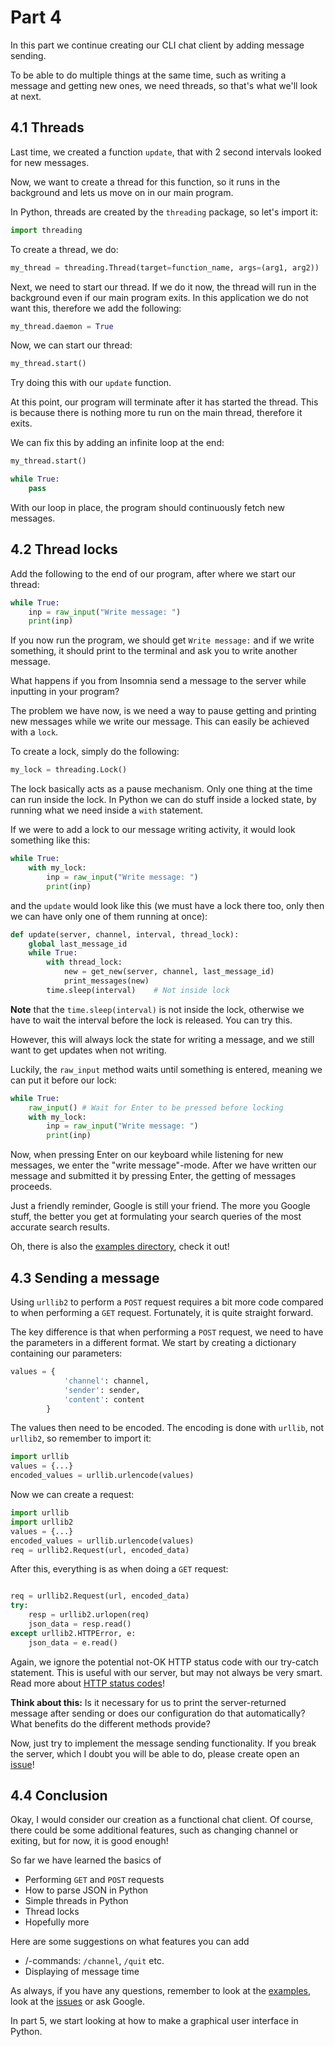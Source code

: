 # Part 4

In this part we continue creating our CLI chat client by adding message sending.

To be able to do multiple things at the same time, such as writing a message and getting new ones, we need threads, so that's what we'll look at next.

## 4.1 Threads

Last time, we created a function `update`, that with 2 second intervals looked for new messages.

Now, we want to create a thread for this function, so it runs in the background and lets us move on in our main program.

In Python, threads are created by the `threading` package, so let's import it:

```python
import threading
```

To create a thread, we do:

```python
my_thread = threading.Thread(target=function_name, args=(arg1, arg2))
```

Next, we need to start our thread. If we do it now, the thread will run in the background even if our main program exits.
In this application we do not want this, therefore we add the following:

```python
my_thread.daemon = True
```

Now, we can start our thread:

```python
my_thread.start()
```

Try doing this with our `update` function.

At this point, our program will terminate after it has started the thread. This is because there is nothing more tu run on the main thread, therefore it exits.

We can fix this by adding an infinite loop at the end:

```python
my_thread.start()

while True:
    pass
```

With our loop in place, the program should continuously fetch new messages.

## 4.2 Thread locks

Add the following to the end of our program, after where we start our thread:

```python
while True:
    inp = raw_input("Write message: ")
    print(inp)
```

If you now run the program, we should get `Write message:` and if we write something, it should print to the terminal and ask you to write another message.

What happens if you from Insomnia send a message to the server while inputting in your program?

The problem we have now, is we need a way to pause getting and printing new messages while we write our message. This can easily be achieved with a `lock`.

To create a lock, simply do the following:

```python
my_lock = threading.Lock()
```

The lock basically acts as a pause mechanism. Only one thing at the time can run inside the lock. In Python we can do stuff inside a locked state, by running what we need inside a `with` statement.

If we were to add a lock to our message writing activity, it would look something like this:

```python
while True:
    with my_lock:
        inp = raw_input("Write message: ")
        print(inp)
```

and the `update` would look like this (we must have a lock there too, only then we can have only one of them running at once):

```python
def update(server, channel, interval, thread_lock):
    global last_message_id
    while True:
        with thread_lock:
            new = get_new(server, channel, last_message_id)
            print_messages(new)
        time.sleep(interval)    # Not inside lock
```

**Note** that the `time.sleep(interval)` is not inside the lock, otherwise we have to wait the interval before the lock is released. You can try this.

However, this will always lock the state for writing a message, and we still want to get updates when not writing.

Luckily, the `raw_input` method waits until something is entered, meaning we can put it before our lock:

```python
while True:
    raw_input() # Wait for Enter to be pressed before locking
    with my_lock:
        inp = raw_input("Write message: ")
        print(inp)
```

Now, when pressing Enter on our keyboard while listening for new messages, we enter the "write message"-mode. After we have written our message and submitted it by pressing Enter, the getting of messages proceeds.

Just a friendly reminder, Google is still your friend. The more you Google stuff, the better you get at formulating your search queries of the most accurate search results.

Oh, there is also the [examples directory](examples/), check it out!

## 4.3 Sending a message

Using `urllib2` to perform a `POST` request requires a bit more code compared to when performing a `GET` request. Fortunately, it is quite straight forward.

The key difference is that when performing a `POST` request, we need to have the parameters in a different format. We start by creating a dictionary containing our parameters:

```python
values = {
            'channel': channel,
            'sender': sender,
            'content': content
        }
```

The values then need to be encoded. The encoding is done with `urllib`, not `urllib2`, so remember to import it:

```python
import urllib
values = {...}
encoded_values = urllib.urlencode(values)
```

Now we can create a request:

```python
import urllib
import urllib2
values = {...}
encoded_values = urllib.urlencode(values)
req = urllib2.Request(url, encoded_data)
```

After this, everything is as when doing a `GET` request:

```python

req = urllib2.Request(url, encoded_data)
try:
    resp = urllib2.urlopen(req)
    json_data = resp.read()
except urllib2.HTTPError, e:
    json_data = e.read()
```

Again, we ignore the potential not-OK HTTP status code with our try-catch statement. This is useful with our server, but may not always be very smart. Read more about [HTTP status codes](https://httpstatuses.com)!

**Think about this:** Is it necessary for us to print the server-returned message after sending or does our configuration do that automatically? What benefits do the different methods provide?

Now, just try to implement the message sending functionality. If you break the server, which I doubt you will be able to do, please create open an [issue](https://github.com/Datateknologerna-vid-Abo-Akademi/gulis-chat/issues)!

## 4.4 Conclusion

Okay, I would consider our creation as a functional chat client. Of course, there could be some additional features, such as changing channel or exiting, but for now, it is good enough!

So far we have learned the basics of

* Performing `GET` and `POST` requests
* How to parse JSON in Python
* Simple threads in Python
* Thread locks
* Hopefully more

Here are some suggestions on what features you can add

* /-commands: `/channel`, `/quit` etc.
* Displaying of message time

As always, if you have any questions, remember to look at the [examples](examples/), look at the [issues](ttps://github.com/Datateknologerna-vid-Abo-Akademi/gulis-chat/issues) or ask Google.

In part 5, we start looking at how to make a graphical user interface in Python.
